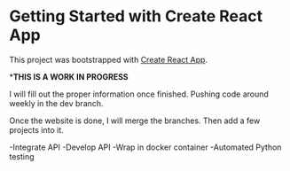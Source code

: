 # Getting Started with Create React App

This project was bootstrapped with [Create React App](https://github.com/facebook/create-react-app).

***********************THIS IS A WORK IN PROGRESS**********************

I will fill out the proper information once finished. Pushing code around weekly in the dev branch.

Once the website is done, I will merge the branches. Then add a few projects into it. 

-Integrate API
-Develop API
-Wrap in docker container
-Automated Python testing
